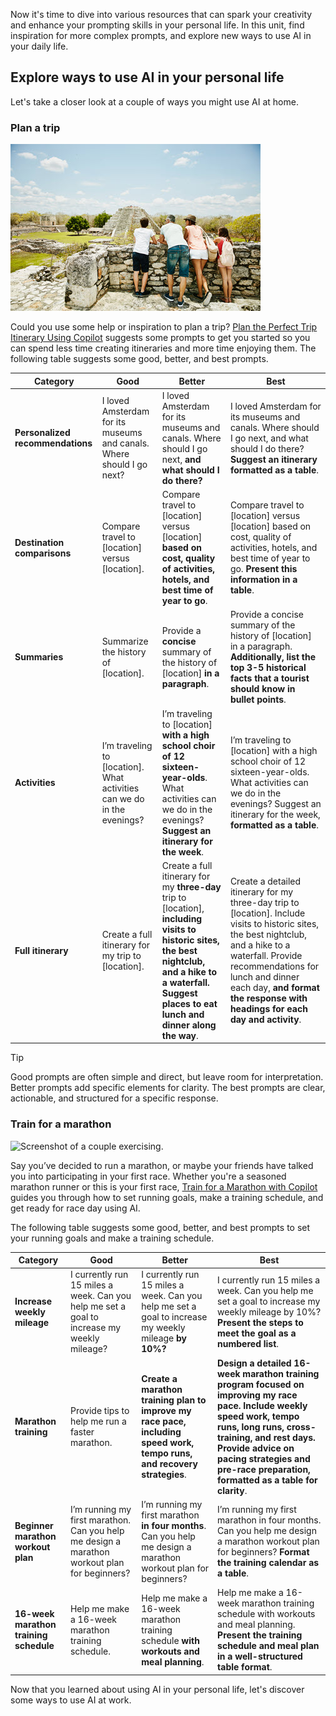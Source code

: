 Now it's time to dive into various resources that can spark your creativity and enhance your prompting skills in your personal life. In this unit, find inspiration for more complex prompts, and explore new ways to use AI in your daily life.

## Explore ways to use AI in your personal life

Let's take a closer look at a couple of ways you might use AI at home.

### Plan a trip

![Screenshot of family on vacation.](../media/04-plan-trip.jpg)

Could you use some help or inspiration to plan a trip? [Plan the Perfect Trip Itinerary Using Copilot](https://www.microsoft.com/microsoft-copilot/for-individuals/do-more-with-ai/ai-for-daily-life/plan-the-perfect-trip-itinerary-with-ai?azure-portal=true) suggests some prompts to get you started so you can spend less time creating itineraries and more time enjoying them. The following table suggests some good, better, and best prompts.

| **Category** | **Good** | **Better** | **Best** |
|--|--|--|--|
| **Personalized recommendations** | I loved Amsterdam for its museums and canals. Where should I go next? | I loved Amsterdam for its museums and canals. Where should I go next, **and what should I do there?** | I loved Amsterdam for its museums and canals. Where should I go next, and what should I do there? **Suggest an itinerary formatted as a table**. |
| **Destination comparisons** | Compare travel to [location] versus [location]. | Compare travel to [location] versus [location] **based on cost, quality of activities, hotels, and best time of year to go**. | Compare travel to [location] versus [location] based on cost, quality of activities, hotels, and best time of year to go. **Present this information in a table**. |
| **Summaries** | Summarize the history of [location]. | Provide a **concise** summary of the history of [location] **in a paragraph**.| Provide a concise summary of the history of [location] in a paragraph. **Additionally, list the top 3-5 historical facts that a tourist should know in bullet points**. |
| **Activities** | I’m traveling to [location]. What activities can we do in the evenings? | I’m traveling to [location] **with a high school choir of 12 sixteen-year-olds**. What activities can we do in the evenings? **Suggest an itinerary for the week**. | I’m traveling to [location] with a high school choir of 12 sixteen-year-olds. What activities can we do in the evenings? Suggest an itinerary for the week, **formatted as a table**. |
| **Full itinerary**  | Create a full itinerary for my trip to [location]. | Create a full itinerary for my **three-day** trip to [location], **including visits to historic sites, the best nightclub, and a hike to a waterfall. Suggest places to eat lunch and dinner along the way**. | Create a detailed itinerary for my three-day trip to [location]. Include visits to historic sites, the best nightclub, and a hike to a waterfall. Provide recommendations for lunch and dinner each day, **and format the response with headings for each day and activity**. |

> [!TIP]
> Good prompts are often simple and direct, but leave room for interpretation. Better prompts add specific elements for clarity. The best prompts are clear, actionable, and structured for a specific response.

### Train for a marathon

![Screenshot of a couple exercising.](../media/04-marathon.jpg)

Say you’ve decided to run a marathon, or maybe your friends have talked you into participating in your first race. Whether you're a seasoned marathon runner or this is your first race, [Train for a Marathon with Copilot](https://www.microsoft.com/microsoft-copilot/for-individuals/do-more-with-ai/ai-for-daily-life/train-for-a-marathon-with-copilot?azure-portal=true) guides you through how to set running goals, make a training schedule, and get ready for race day using AI.

The following table suggests some good, better, and best prompts to set your running goals and make a training schedule.

| **Category** | **Good** | **Better** | **Best** |
|--|--|--|--|
| **Increase weekly mileage** | I currently run 15 miles a week. Can you help me set a goal to increase my weekly mileage? | I currently run 15 miles a week. Can you help me set a goal to increase my weekly mileage **by 10%?** | I currently run 15 miles a week. Can you help me set a goal to increase my weekly mileage by 10%? **Present the steps to meet the goal as a numbered list**.|
| **Marathon training** | Provide tips to help me run a faster marathon. | **Create a marathon training plan to improve my race pace, including speed work, tempo runs, and recovery strategies**. | **Design a detailed 16-week marathon training program focused on improving my race pace. Include weekly speed work, tempo runs, long runs, cross-training, and rest days. Provide advice on pacing strategies and pre-race preparation, formatted as a table for clarity**.|
| **Beginner marathon workout plan** | I’m running my first marathon. Can you help me design a marathon workout plan for beginners? | I’m running my first marathon **in four months**. Can you help me design a marathon workout plan for beginners? | I’m running my first marathon in four months. Can you help me design a marathon workout plan for beginners? **Format the training calendar as a table**. |
| **16-week marathon training schedule** | Help me make a 16-week marathon training schedule. | Help me make a 16-week marathon training schedule **with workouts and meal planning**. | Help me make a 16-week marathon training schedule with workouts and meal planning. **Present the training schedule and meal plan in a well-structured table format**. |

Now that you learned about using AI in your personal life, let's discover some ways to use AI at work.